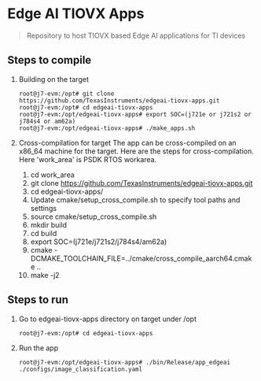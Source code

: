 # Edge AI TIOVX Apps
> Repository to host TIOVX based Edge AI applications for TI devices


## Steps to compile

1. Building on the target

    ```console
    root@j7-evm:/opt# git clone https://github.com/TexasInstruments/edgeai-tiovx-apps.git
    root@j7-evm:/opt# cd edgeai-tiovx-apps
    root@j7-evm:/opt/edgeai-tiovx-apps# export SOC=(j721e or j721s2 or j784s4 or am62a)
    root@j7-evm:/opt/edgeai-tiovx-apps# ./make_apps.sh
    ```
2. Cross-compilation for target
    The app can be cross-compiled on an x86_64 machine for the target. Here are the steps for cross-compilation.
    Here 'work_area' is PSDK RTOS workarea.

    1) cd work_area
    2) git clone https://github.com/TexasInstruments/edgeai-tiovx-apps.git
    3) cd edgeai-tiovx-apps/
    4) Update cmake/setup_cross_compile.sh to specify tool paths and settings
    5) source cmake/setup_cross_compile.sh
    6) mkdir build
    7) cd build
    8) export SOC=(j721e/j721s2/j784s4/am62a)
    9) cmake -DCMAKE_TOOLCHAIN_FILE=../cmake/cross_compile_aarch64.cmake ..
    10) make -j2


## Steps to run

1. Go to edgeai-tiovx-apps directory on target under /opt

    ```console
    root@j7-evm:/opt# cd edgeai-tiovx-apps
    ```

2. Run the app

    ```console
    root@j7-evm:/opt/edgeai-tiovx-apps# ./bin/Release/app_edgeai ./configs/image_classification.yaml
    ```